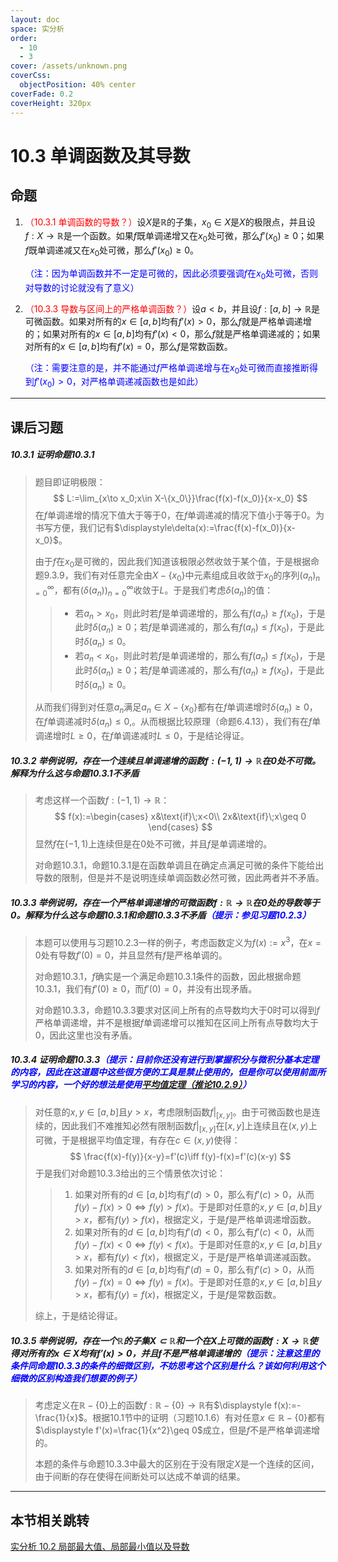 ```yaml
---
layout: doc
space: 实分析
order:
  - 10
  - 3
cover: /assets/unknown.png
coverCss:
  objectPosition: 40% center
coverFade: 0.2
coverHeight: 320px
---
```

# 10.3 单调函数及其导数

## 命题

1. <span style="color:red">（10.3.1 单调函数的导数？）</span>设$X$是$\mathbb R$的子集，$x_0\in X$是$X$的极限点，并且设$f:X\to\mathbb R$是一个函数。如果$f$既单调递增又在$x_0$处可微，那么$f'(x_0)\geq 0$；如果$f$既单调递减又在$x_0$处可微，那么$f'(x_0)\geq 0$。

   <span style="color:blue">（注：因为单调函数并不一定是可微的，因此必须要强调$f$在$x_0$处可微，否则对导数的讨论就没有了意义）</span>

2. <span style="color:red">（10.3.3 导数与区间上的严格单调函数？）</span>设$a<b$，并且设$f:[a,b]\to\mathbb R$是可微函数。如果对所有的$x\in[a,b]$均有$f'(x)>0$，那么$f$就是严格单调递增的；如果对所有的$x\in[a,b]$均有$f'(x)<0$，那么$f$就是严格单调递减的；如果对所有的$x\in[a,b]$均有$f'(x)=0$，那么$f$是常数函数。

   <span style="color:blue">（注：需要注意的是，并不能通过$f$严格单调递增与在$x_0$处可微而直接推断得到$f'(x_0)>0$，对严格单调递减函数也是如此）</span>

---

## 课后习题

##### 10.3.1 证明命题10.3.1

> 题目即证明极限：
> $$
> L:=\lim_{x\to x_0;x\in X-\{x_0\}}\frac{f(x)-f(x_0)}{x-x_0}
> $$
> 在$f$单调递增的情况下值大于等于$0$，在$f$单调递减的情况下值小于等于$0$。为书写方便，我们记有$\displaystyle\delta(x):=\frac{f(x)-f(x_0)}{x-x_0}$。
>
> 由于$f$在$x_0$是可微的，因此我们知道该极限必然收敛于某个值，于是根据命题9.3.9，我们有对任意完全由$X-\{x_0\}$中元素组成且收敛于$x_0$的序列$(a_n)_{n=0}^\infty$，都有$(\delta(a_n))_{n=0}^\infty$收敛于$L$。于是我们考虑$\delta(a_n)$的值：
>
> > * 若$a_n>x_0$，则此时若$f$是单调递增的，那么有$f(a_n)\geq f(x_0)$，于是此时$\delta(a_n)\geq 0$；若$f$是单调递减的，那么有$f(a_n)\leq f(x_0)$，于是此时$\delta(a_n)\leq 0$。
> > * 若$a_n<x_0$，则此时若$f$是单调递增的，那么有$f(a_n)\leq f(x_0)$，于是此时$\delta(a_n)\geq 0$；若$f$是单调递减的，那么有$f(a_n)\geq f(x_0)$，于是此时$\delta(a_n)\geq 0$。
>
> 从而我们得到对任意$a_n$满足$a_n\in X-\{x_0\}$都有在$f$单调递增时$\delta(a_n)\geq 0$，在$f$单调递减时$\delta(a_n)\leq 0$,。从而根据比较原理（命题6.4.13），我们有在$f$单调递增时$L\geq 0$，在$f$单调递减时$L\leq 0$，于是结论得证。

##### 10.3.2 举例说明，存在一个连续且单调递增的函数$f:(-1,1)\to\mathbb R$在$0$处不可微。解释为什么这与命题10.3.1不矛盾

> 考虑这样一个函数$f:(-1,1)\to\mathbb R$：
> $$
> f(x):=\begin{cases}
> 	x&\text{if}\;x<0\\
> 	2x&\text{if}\;x\geq 0
> \end{cases}
> $$
> 显然$f$在$(-1,1)$上连续但是在$0$处不可微，并且$f$是单调递增的。
>
> 对命题10.3.1，命题10.3.1是在函数单调且在确定点满足可微的条件下能给出导数的限制，但是并不是说明连续单调函数必然可微，因此两者并不矛盾。

##### 10.3.3 举例说明，存在一个严格单调递增的可微函数$f:\mathbb R\to\mathbb R$在$0$处的导数等于$0$。解释为什么这与命题10.3.1和命题10.3.3不矛盾<span style="color:blue">（提示：参见习题10.2.3）</span>

> 本题可以使用与习题10.2.3一样的例子，考虑函数定义为$f(x):=x^3$，在$x=0$处有导数$f'(0)=0$，并且显然有$f$是严格单调的。
>
> 对命题10.3.1，$f$确实是一个满足命题10.3.1条件的函数，因此根据命题10.3.1，我们有$f'(0)\geq0$，而$f'(0)=0$，并没有出现矛盾。
>
> 对命题10.3.3，命题10.3.3要求对区间上所有的点导数均大于$0$时可以得到$f$严格单调递增，并不是根据$f$单调递增可以推知在区间上所有点导数均大于$0$，因此这里也没有矛盾。

##### 10.3.4 证明命题10.3.3<span style="color:blue">（提示：目前你还没有进行到掌握积分与微积分基本定理的内容，因此在这道题中这些很方便的工具是禁止使用的，但是你可以使用前面所学习的内容，一个好的想法是使用[平均值定理（推论10.2.9）](../Chap10/Sec2.md)）</span>

> 对任意的$x,y\in[a,b]$且$y>x$，考虑限制函数$f|_{[x,y]}$。由于可微函数也是连续的，因此我们不难推知必然有限制函数$f|_{[x,y]}$在$[x,y]$上连续且在$(x,y)$上可微，于是根据平均值定理，有存在$c\in(x,y)$使得：
> $$
> \frac{f(x)-f(y)}{x-y}=f'(c)\iff f(y)-f(x)=f'(c)(x-y)
> $$
> 于是我们对命题10.3.3给出的三个情景依次讨论：
>
> > 1. 如果对所有的$d\in[a,b]$均有$f'(d)>0$，那么有$f'(c)>0$，从而$f(y)-f(x)>0\iff f(y)>f(x)$。于是即对任意的$x,y\in[a,b]$且$y>x$，都有$f(y)>f(x)$，根据定义，于是$f$是严格单调递增函数。
> > 2. 如果对所有的$d\in[a,b]$均有$f'(d)<0$，那么有$f'(c)<0$，从而$f(y)-f(x)<0\iff f(y)<f(x)$。于是即对任意的$x,y\in[a,b]$且$y>x$，都有$f(y)<f(x)$，根据定义，于是$f$是严格单调递减函数。
> > 3. 如果对所有的$d\in[a,b]$均有$f'(d)=0$，那么有$f'(c)>0$，从而$f(y)-f(x)=0\iff f(y)=f(x)$。于是即对任意的$x,y\in[a,b]$且$y>x$，都有$f(y)=f(x)$，根据定义，于是$f$是常数函数。
>
> 综上，于是结论得证。

##### 10.3.5 举例说明，存在一个$\mathbb R$的子集$X\subset\mathbb R$和一个在$X$上可微的函数$f:X\to\mathbb R$使得对所有的$x\in X$均有$f'(x)>0$，并且$f$不是严格单调递增的<span style="color:blue">（提示：注意这里的条件同命题10.3.3的条件的细微区别，不妨思考这个区别是什么？该如何利用这个细微的区别构造我们想要的例子）</span>

> 考虑定义在$\mathbb R-\{0\}$上的函数$f:\mathbb R-\{0\}\to\mathbb R$有$\displaystyle f(x):=-\frac{1}{x}$。根据10.1节中的证明（习题10.1.6）有对任意$x\in\mathbb R-\{0\}$都有$\displaystyle f'(x)=\frac{1}{x^2}\geq 0$成立，但是$f$不是严格单调递增的。
>
> 本题的条件与命题10.3.3中最大的区别在于没有限定$X$是一个连续的区间，由于间断的存在使得在间断处可以达成不单调的结果。

---

## 本节相关跳转

[实分析 10.2 局部最大值、局部最小值以及导数](../Chap10/Sec2.md)
